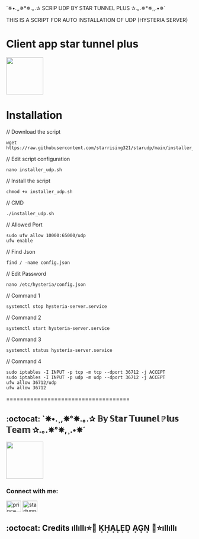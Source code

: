 `✵•.¸,✵°✵.｡.✰ SCRIP UDP BY STAR TUNNEL PLUS ✰.｡.✵°✵,¸.•✵´

THIS IS A SCRIPT FOR AUTO INSTALLATION OF UDP (HYSTERIA SERVER) 


# Client app star tunnel plus

<p>
<a href="https://play.google.com/store/apps/details?id=stp.startunnel.plus"><img src="https://play.google.com/intl/en_us/badges/images/generic/en-play-badge.png" height="100"></a>
</p>


# Installation


// Download the script
```
wget https://raw.githubusercontent.com/starrising321/starudp/main/installer_udp.sh
```
// Edit script configuration 
```
nano installer_udp.sh
```
// Install the script
```
chmod +x installer_udp.sh
```
// CMD
```
./installer_udp.sh
```
// Allowed Port
```
sudo ufw allow 10000:65000/udp
ufw enable
```
// Find Json
```
find / -name config.json
```
// Edit Password
```
nano /etc/hysteria/config.json
```
// Command 1
```
systemctl stop hysteria-server.service
```
// Command 2
```
systemctl start hysteria-server.service
```
// Command 3
```
systemctl status hysteria-server.service
```
// Command 4
```
sudo iptables -I INPUT -p tcp -m tcp --dport 36712 -j ACCEPT
sudo iptables -I INPUT -p udp -m udp --dport 36712 -j ACCEPT
ufw allow 36712/udp
ufw allow 36712
```
====================================
## :octocat: `✵•.¸,✵°✵.｡.✰ 𝔹𝕪 𝕊𝕥𝕒𝕣 𝕋𝕦𝕦𝕟𝕖𝕝 ℙ𝕝𝕦𝕤 𝕋𝕖𝕒𝕞 ✰.｡.✵°✵,¸.•✵´

<p>
<a href="https://t.me/star_jani"><img src="https://edawa.net/wp-content/uploads/Join-telegram.png" height="100"></a>
 </p> 

 <h3 align="left">Connect with me:</h3>
<p align="left">
<a href="https://fb.com/prince.off.loverz" target="blank"><img align="center" src="https://raw.githubusercontent.com/rahuldkjain/github-profile-readme-generator/master/src/images/icons/Social/facebook.svg" alt="prince.off.loverz" height="30" width="40" /></a>
<a href="https://www.youtube.com/c/startunnelplus" target="blank"><img align="center" src="https://edawa.net/wp-content/uploads/Join-telegram.png" alt="startunnelplus" height="30" width="40" /></a>
</p>
 
## :octocat: Credits  ıllıllı⭐🌟 K͙H͙A͙L͙E͙D͙ A͙G͙N͙ 🌟⭐ıllıllı

